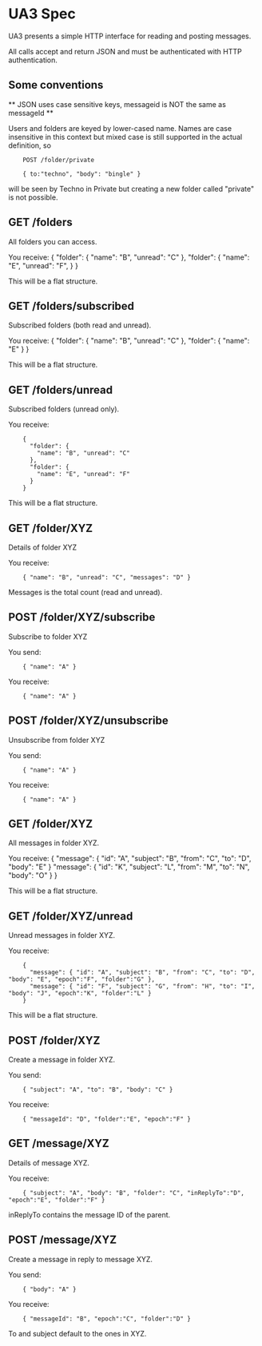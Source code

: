 UA3 Spec
========

UA3 presents a simple HTTP interface for reading and posting messages.

All calls accept and return JSON and must be authenticated with HTTP authentication. 

## Some conventions

** JSON uses case sensitive keys, messageid is NOT the same as messageId **

Users and folders are keyed by lower-cased name. Names are case insensitive in this context but mixed case is still supported in the actual definition, so

        POST /folder/private
        
        { to:"techno", "body": "bingle" }

will be seen by Techno in Private but creating a new folder called "private" is not possible.

## GET /folders

All folders you can access.

You receive:
        {
          "folder": {
            "name": "B", "unread": "C"
          },
          "folder": {
            "name": "E", "unread": "F",
          }
        }

This will be a flat structure.

## GET /folders/subscribed

Subscribed folders (both read and unread).

You receive:
        { 
          "folder": { 
            "name": "B", "unread": "C" 
          }, 
          "folder": { 
            "name": "E"
          } 
        }

This will be a flat structure.

## GET /folders/unread

Subscribed folders (unread only).

You receive:

        { 
          "folder": { 
            "name": "B", "unread": "C" 
          }, 
          "folder": { 
            "name": "E", "unread": "F" 
          } 
        }

This will be a flat structure.

## GET /folder/XYZ

Details of folder XYZ

You receive:

        { "name": "B", "unread": "C", "messages": "D" }

Messages is the total count (read and unread).

## POST /folder/XYZ/subscribe

Subscribe to folder XYZ

You send:

        { "name": "A" }

You receive:

        { "name": "A" }

## POST /folder/XYZ/unsubscribe

Unsubscribe from folder XYZ

You send:

        { "name": "A" }

You receive:

        { "name": "A" }

## GET /folder/XYZ

All messages in folder XYZ.

You receive:
        {
          "message": {
            "id": "A", "subject": "B", "from": "C", "to": "D", "body": "E"
          }
          "message": {
            "id": "K", "subject": "L", "from": "M", "to": "N", "body": "O"
          }
        }

This will be a flat structure.

## GET /folder/XYZ/unread

Unread messages in folder XYZ.

You receive:

        {
          "message": { "id": "A", "subject": "B", "from": "C", "to": "D", "body": "E", "epoch":"F", "folder":"G" },
          "message": { "id": "F", "subject": "G", "from": "H", "to": "I", "body": "J", "epoch":"K", "folder":"L" }
        }

This will be a flat structure.

## POST /folder/XYZ

Create a message in folder XYZ.

You send:

        { "subject": "A", "to": "B", "body": "C" }

You receive:

        { "messageId": "D", "folder":"E", "epoch":"F" }

## GET /message/XYZ

Details of message XYZ.

You receive:

        { "subject": "A", "body": "B", "folder": "C", "inReplyTo":"D", "epoch":"E", "folder":"F" }

inReplyTo contains the message ID of the parent.

## POST /message/XYZ

Create a message in reply to message XYZ. 

You send:

        { "body": "A" }

You receive:

        { "messageId": "B", "epoch":"C", "folder":"D" }

To and subject default to the ones in XYZ.
